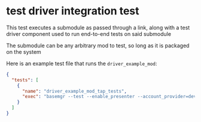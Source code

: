 # test driver integration test

This test executes a submodule as passed through a link, along with a test
driver component used to run end-to-end tests on said submodule

The submodule can be any arbitrary mod to test, so long as it is packaged on the
system

Here is an example test file that runs the `driver_example_mod`:

```json
{
  "tests": [
    {
      "name": "driver_example_mod_tap_tests",
      "exec": "basemgr --test --enable_presenter --account_provider=dev_token_manager --base_shell=dev_base_shell --base_shell_args=--test_timeout_ms=60000 --user_shell=dev_user_shell --user_shell_args=--root_module=test_driver_module,--module_under_test_url=driver_example_mod_wrapper,--test_driver_url=driver_example_mod_target_tests --story_shell=dev_story_shell"
    }
  ]
}
```
